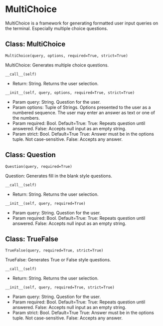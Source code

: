# MultiChoice
MultiChoice is a framework for generating formatted user input queries on the terminal. Especially multiple choice questions.

## Class: MultiChoice
`MultiChoice(query, options, required=True, strict=True)`

MultiChoice: Generates multiple choice questions.

`__call__(self)`
- Return: String. Returns the user selection.

`__init__(self, query, options, required=True, strict=True)`
- Param query: String.
    Question for the user.
- Param options: Tuple of Strings.
    Options presented to the user as a numbered sequence.
    The user may enter an answer as text or one of the numbers.
- Param required: Bool. Default=True:
    True: Repeats question until answered.
    False: Accepts null input as an empty string.
- Param strict: Bool. Default=True
    True: Answer must be in the options tuple. Not case-sensitive.
    False: Accepts any answer.

 
## Class: Question
`Question(query, required=True)`

Question: Generates fill in the blank style questions.

`__call__(self)`
- Return: String. Returns the user selection.

`__init__(self, query, required=True)`
- Param query: String.
    Question for the user.
- Param required: Bool. Default=True:
    True: Repeats question until answered.
    False: Accepts null input as an empty string.


## Class: TrueFalse
`TrueFalse(query, required=True, strict=True)`

TrueFalse: Generates True or False style questions.

`__call__(self)`
- Return: String. Returns the user selection.

`__init__(self, query, required=True, strict=True)`
- Param query: String.
    Question for the user.
- Param required: Bool. Default=True:
    True: Repeats question until answered.
    False: Accepts null input as an empty string.
- Param strict: Bool. Default=True
    True: Answer must be in the options tuple. Not case-sensitive.
    False: Accepts any answer.
